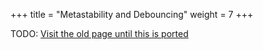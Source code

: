 +++
title = "Metastability and Debouncing"
weight = 7
+++

TODO: [Visit the old page until this is ported](https://old.alchitry.com/metastability-and-debouncing-verilog)